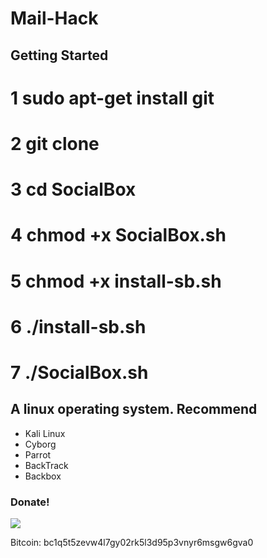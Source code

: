 # Mail-Hack #
## Getting Started ##

# 1 sudo apt-get install git
# 2 git clone 
# 3 cd SocialBox
# 4 chmod +x SocialBox.sh
# 5 chmod +x install-sb.sh
# 6 ./install-sb.sh
# 7 ./SocialBox.sh

## A linux operating system. Recommend ##
- Kali Linux 
- Cyborg
- Parrot 
- BackTrack 
- Backbox

### Donate! ###

![](https://image.ibb.co/i4ES3U/bc.png)

Bitcoin: bc1q5t5zevw4l7gy02rk5l3d95p3vnyr6msgw6gva0
